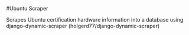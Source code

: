 #Ubuntu Scraper

Scrapes Ubuntu certification hardware information into a database using django-dynamic-scraper (holgerd77/django-dynamic-scraper)
